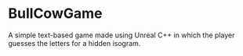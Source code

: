 # BullCowGame
A simple text-based game made using Unreal C++ in which the player guesses the letters for a hidden isogram.
